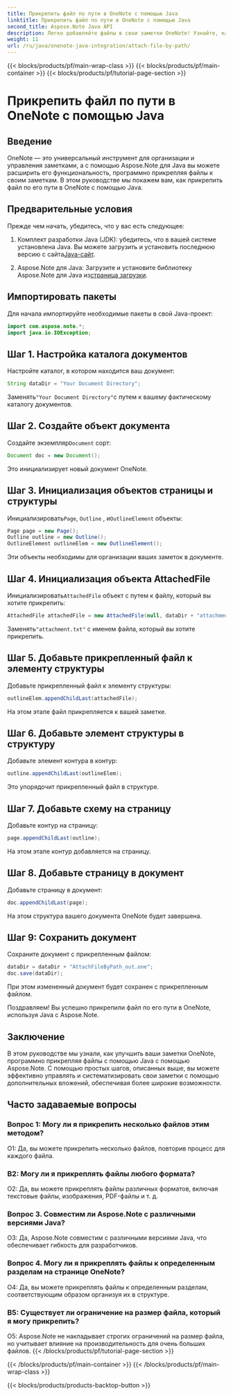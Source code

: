 ```yaml
---
title: Прикрепить файл по пути в OneNote с помощью Java
linktitle: Прикрепить файл по пути в OneNote с помощью Java
second_title: Aspose.Note Java API
description: Легко добавляйте файлы в свои заметки OneNote! Узнайте, как прикреплять файлы по пути в Java с помощью Aspose.Note. Простое руководство и код включены! #OneNote #Java #Aspose
weight: 11
url: /ru/java/onenote-java-integration/attach-file-by-path/
---
```


{{< blocks/products/pf/main-wrap-class >}}
{{< blocks/products/pf/main-container >}}
{{< blocks/products/pf/tutorial-page-section >}}

# Прикрепить файл по пути в OneNote с помощью Java

## Введение

OneNote — это универсальный инструмент для организации и управления заметками, а с помощью Aspose.Note для Java вы можете расширить его функциональность, программно прикрепляя файлы к своим заметкам. В этом руководстве мы покажем вам, как прикрепить файл по его пути в OneNote с помощью Java.

## Предварительные условия

Прежде чем начать, убедитесь, что у вас есть следующее:

1.  Комплект разработки Java (JDK): убедитесь, что в вашей системе установлена Java. Вы можете загрузить и установить последнюю версию с сайта[Java-сайт](https://www.oracle.com/java/).
   
2.  Aspose.Note для Java: Загрузите и установите библиотеку Aspose.Note для Java из[страница загрузки](https://releases.aspose.com/note/java/).

## Импортировать пакеты

Для начала импортируйте необходимые пакеты в свой Java-проект:

```java
import com.aspose.note.*;
import java.io.IOException;
```

## Шаг 1. Настройка каталога документов

Настройте каталог, в котором находится ваш документ:

```java
String dataDir = "Your Document Directory";
```

 Заменять`"Your Document Directory"`с путем к вашему фактическому каталогу документов.

## Шаг 2. Создайте объект документа

 Создайте экземпляр`Document` сорт:

```java
Document doc = new Document();
```

Это инициализирует новый документ OneNote.

## Шаг 3. Инициализация объектов страницы и структуры

 Инициализировать`Page`, `Outline` , и`OutlineElement` объекты:

```java
Page page = new Page();
Outline outline = new Outline();
OutlineElement outlineElem = new OutlineElement();
```

Эти объекты необходимы для организации ваших заметок в документе.

## Шаг 4. Инициализация объекта AttachedFile

 Инициализировать`AttachedFile` объект с путем к файлу, который вы хотите прикрепить:

```java
AttachedFile attachedFile = new AttachedFile(null, dataDir + "attachment.txt");
```

 Заменять`"attachment.txt"` с именем файла, который вы хотите прикрепить.

## Шаг 5. Добавьте прикрепленный файл к элементу структуры

Добавьте прикрепленный файл к элементу структуры:

```java
outlineElem.appendChildLast(attachedFile);
```

На этом этапе файл прикрепляется к вашей заметке.

## Шаг 6. Добавьте элемент структуры в структуру

Добавьте элемент контура в контур:

```java
outline.appendChildLast(outlineElem);
```

Это упорядочит прикрепленный файл в структуре.

## Шаг 7. Добавьте схему на страницу

Добавьте контур на страницу:

```java
page.appendChildLast(outline);
```

На этом этапе контур добавляется на страницу.

## Шаг 8. Добавьте страницу в документ

Добавьте страницу в документ:

```java
doc.appendChildLast(page);
```

На этом структура вашего документа OneNote будет завершена.

## Шаг 9: Сохранить документ

Сохраните документ с прикрепленным файлом:

```java
dataDir = dataDir + "AttachFileByPath_out.one";
doc.save(dataDir);
```

При этом измененный документ будет сохранен с прикрепленным файлом.

Поздравляем! Вы успешно прикрепили файл по его пути в OneNote, используя Java с Aspose.Note.

## Заключение

В этом руководстве мы узнали, как улучшить ваши заметки OneNote, программно прикрепляя файлы с помощью Java с помощью Aspose.Note. С помощью простых шагов, описанных выше, вы можете эффективно управлять и систематизировать свои заметки с помощью дополнительных вложений, обеспечивая более широкие возможности.

## Часто задаваемые вопросы

### Вопрос 1: Могу ли я прикрепить несколько файлов этим методом?

О1: Да, вы можете прикрепить несколько файлов, повторив процесс для каждого файла.

### В2: Могу ли я прикреплять файлы любого формата?

О2: Да, вы можете прикреплять файлы различных форматов, включая текстовые файлы, изображения, PDF-файлы и т. д.

### Вопрос 3. Совместим ли Aspose.Note с различными версиями Java?

О3: Да, Aspose.Note совместим с различными версиями Java, что обеспечивает гибкость для разработчиков.

### Вопрос 4. Могу ли я прикреплять файлы к определенным разделам на странице OneNote?

О4: Да, вы можете прикреплять файлы к определенным разделам, соответствующим образом организуя их в структуре.

### В5: Существует ли ограничение на размер файла, который я могу прикрепить?

О5: Aspose.Note не накладывает строгих ограничений на размер файла, но учитывает влияние на производительность для очень больших файлов.
{{< /blocks/products/pf/tutorial-page-section >}}

{{< /blocks/products/pf/main-container >}}
{{< /blocks/products/pf/main-wrap-class >}}

{{< blocks/products/products-backtop-button >}}
